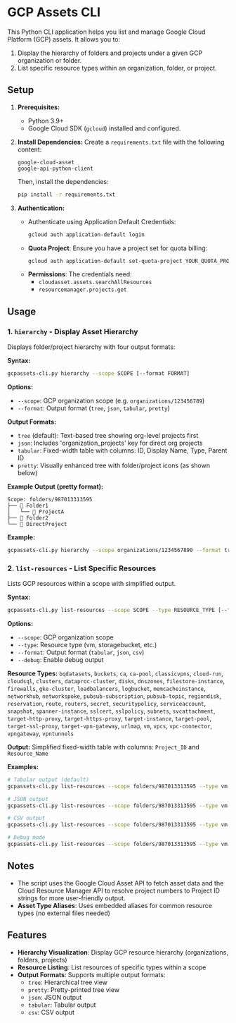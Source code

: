 # GCP Assets CLI

This Python CLI application helps you list and manage Google Cloud Platform (GCP) assets. It allows you to:
1.  Display the hierarchy of folders and projects under a given GCP organization or folder.
2.  List specific resource types within an organization, folder, or project.

## Setup

1.  **Prerequisites:**
    *   Python 3.9+
    *   Google Cloud SDK (`gcloud`) installed and configured.

2.  **Install Dependencies:**
    Create a `requirements.txt` file with the following content:
    ```
    google-cloud-asset
    google-api-python-client
    ```
    Then, install the dependencies:
    ```bash
    pip install -r requirements.txt
    ```

3.  **Authentication:**
    *   Authenticate using Application Default Credentials:
        ```bash
        gcloud auth application-default login
        ```
    *   **Quota Project**: Ensure you have a project set for quota billing:
        ```bash
        gcloud auth application-default set-quota-project YOUR_QUOTA_PROJECT_ID
        ```
    *   **Permissions**: The credentials need:
        *   `cloudasset.assets.searchAllResources`
        *   `resourcemanager.projects.get`

## Usage

### 1. `hierarchy` - Display Asset Hierarchy

Displays folder/project hierarchy with four output formats:

**Syntax:**
```bash
gcpassets-cli.py hierarchy --scope SCOPE [--format FORMAT]
```

**Options:**
- `--scope`: GCP organization scope (e.g. `organizations/123456789`)
- `--format`: Output format (`tree`, `json`, `tabular`, `pretty`)

**Output Formats:**
- `tree` (default): Text-based tree showing org-level projects first
- `json`: Includes 'organization_projects' key for direct org projects
- `tabular`: Fixed-width table with columns: ID, Display Name, Type, Parent ID
- `pretty`: Visually enhanced tree with folder/project icons (as shown below)

**Example Output (pretty format):**
```
Scope: folders/987013313595
├── 📁 Folder1
│   └── 📄 ProjectA
├── 📁 Folder2
└── 📄 DirectProject
```

**Example:**
```bash
gcpassets-cli.py hierarchy --scope organizations/1234567890 --format tree
```

### 2. `list-resources` - List Specific Resources

Lists GCP resources within a scope with simplified output.

**Syntax:**
```bash
gcpassets-cli.py list-resources --scope SCOPE --type RESOURCE_TYPE [--format FORMAT] [--debug]
```

**Options:**
- `--scope`: GCP organization scope
- `--type`: Resource type (vm, storagebucket, etc.)
- `--format`: Output format (`tabular`, `json`, `csv`)
- `--debug`: Enable debug output

**Resource Types:**
`bqdatasets`, `buckets`, `ca`, `ca-pool`, `classicvpns`, `cloud-run`, `cloudsql`, `clusters`, `dataproc-cluster`, `disks`, `dnszones`, `filestore-instance`, `firewalls`, `gke-cluster`, `loadbalancers`, `logbucket`, `memcacheinstance`, `networkhub`, `networkspoke`, `pubsub-subscription`, `pubsub-topic`, `regiondisk`, `reservation`, `route`, `routers`, `secret`, `securitypolicy`, `serviceaccount`, `snapshot`, `spanner-instance`, `sslcert`, `sslpolicy`, `subnets`, `svcattachment`, `target-http-proxy`, `target-https-proxy`, `target-instance`, `target-pool`, `target-ssl-proxy`, `target-vpn-gateway`, `urlmap`, `vm`, `vpcs`, `vpc-connector`, `vpngateway`, `vpntunnels`

**Output:**
Simplified fixed-width table with columns: `Project_ID` and `Resource_Name`

**Examples:**
```bash
# Tabular output (default)
gcpassets-cli.py list-resources --scope folders/987013313595 --type vm

# JSON output
gcpassets-cli.py list-resources --scope folders/987013313595 --type vm --format json

# CSV output
gcpassets-cli.py list-resources --scope folders/987013313595 --type vm --format csv

# Debug mode
gcpassets-cli.py list-resources --scope folders/987013313595 --type vm --debug
```

## Notes
*   The script uses the Google Cloud Asset API to fetch asset data and the Cloud Resource Manager API to resolve project numbers to Project ID strings for more user-friendly output.
*   **Asset Type Aliases**: Uses embedded aliases for common resource types (no external files needed)

## Features

- **Hierarchy Visualization**: Display GCP resource hierarchy (organizations, folders, projects)
- **Resource Listing**: List resources of specific types within a scope
- **Output Formats**: Supports multiple output formats:
  - `tree`: Hierarchical tree view
  - `pretty`: Pretty-printed tree view
  - `json`: JSON output
  - `tabular`: Tabular output
  - `csv`: CSV output
